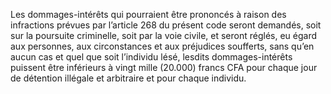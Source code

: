 Les dommages-intérêts qui pourraient être prononcés à raison des infractions prévues par l’article 268 du présent code seront demandés, soit sur la poursuite criminelle, soit par la voie civile, et seront réglés, eu égard aux personnes, aux circonstances et aux préjudices soufferts, sans qu’en aucun cas et quel que soit l’individu lésé, lesdits dommages-intérêts puissent être inférieurs à vingt mille (20.000) francs CFA pour chaque jour de détention illégale et arbitraire et pour chaque individu.